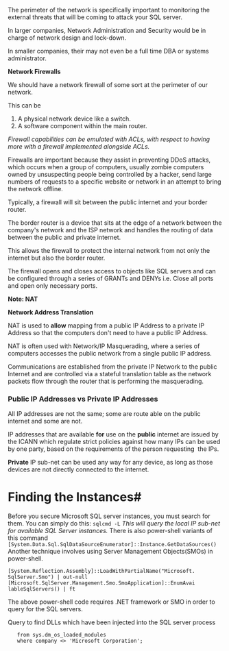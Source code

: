 The perimeter of the network is specifically important to monitoring the external threats that will be coming to attack your SQL server. 

In larger companies, Network Administration and Security would be in charge of network design and lock-down.

In smaller companies, their may not even be a full time DBA or systems administrator.

**Network Firewalls**

We should have a network firewall of some sort at the perimeter of our network. 

This can be

1. A physical network device like a switch.
2. A software component within the main router.

_Firewall capabilities can be emulated with ACLs, with respect to having more with a firewall implemented alongside ACLs._

Firewalls are important because they assist in preventing DDoS attacks, which occurs when a group of computers, usually zombie computers owned by unsuspecting people being controlled by a hacker, send large numbers of requests to a specific website or network in an attempt to bring the network offline.

Typically, a firewall will sit between the public internet and your border router. 

The border router is a device that sits at the edge of a network between the company's network and the ISP network and handles the routing of data between the public and private internet.

This allows the firewall to protect the internal network from not only the internet but also the border router.

The firewall opens and closes access to objects like SQL servers and can be configured through a series of GRANTs and DENYs i.e. Close all ports and open only necessary ports.

**Note: NAT**

**Network Address Translation**

NAT is used to **allow** mapping from a public IP Address to a private IP Address so that the computers don't need to have a public IP Address.

NAT is often used with Network/IP Masquerading, where a series of computers accesses the public network from a single public IP address.

Communications are established from the private IP Network to the public Internet and are controlled via a stateful translation table as the network packets flow through the router that is performing the masquerading.

### Public IP Addresses vs Private IP Addresses

All IP addresses are not the same; some are route able on the public internet and some are not.

IP addresses that are available **for** use on the **public** internet are issued by the ICANN which regulate strict policies against how many IPs can be used by one party, based on the requirements of the person requesting  the IPs.

**Private** IP sub-net can be used any way for any device, as long as those devices are not directly connected to the internet.

# Finding the Instances#
Before you secure Microsoft SQL server instances, you must search for them. You can simply do this: 
`sqlcmd -L`
*This will query the local IP sub-net for available SQL Server instances.*
There is also power-shell variants of this command
`[System.Data.Sql.SqlDataSourceEnumerator]::Instance.GetDataSources()`
Another technique involves using Server Management Objects(SMOs) in power-shell.
```
[System.Reflection.Assembly]::LoadWithPartialName("Microsoft.
SqlServer.Smo") | out-null
[Microsoft.SqlServer.Management.Smo.SmoApplication]::EnumAvai
lableSqlServers() | ft
```

The above power-shell code requires .NET framework or SMO in order to query for the SQL servers.


Query to find DLLs which have been injected into the SQL server process
```select *
   from sys.dm_os_loaded_modules
   where company <> 'Microsoft Corporation';
```
